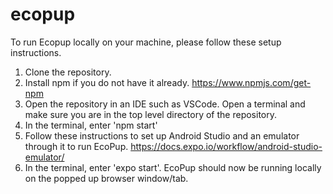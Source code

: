 # ecopup

To run Ecopup locally on your machine, please follow these setup instructions.

1. Clone the repository.
2. Install npm if you do not have it already. https://www.npmjs.com/get-npm
3. Open the repository in an IDE such as VSCode. Open a terminal and make sure you are in the top level directory of the repository.
4. In the terminal, enter 'npm start'
5. Follow these instructions to set up Android Studio and an emulator through it to run EcoPup. https://docs.expo.io/workflow/android-studio-emulator/
6. In the terminal, enter 'expo start'. EcoPup should now be running locally on the popped up browser window/tab.

